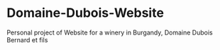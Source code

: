 # Domaine-Dubois-Website
Personal project of Website for a winery in Burgandy, Domaine Dubois Bernard et fils
